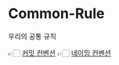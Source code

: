 # Common-Rule
우리의 공통 규칙     

👉🏻 [커밋 컨벤션](https://github.com/nuts-playground/Common-Rule/blob/main/docs/common/commitConVention.txt)
👉🏻 [네이밍 컨벤션](https://github.com/nuts-playground/Common-Rule/blob/main/docs/common/namingConVention.txt)
